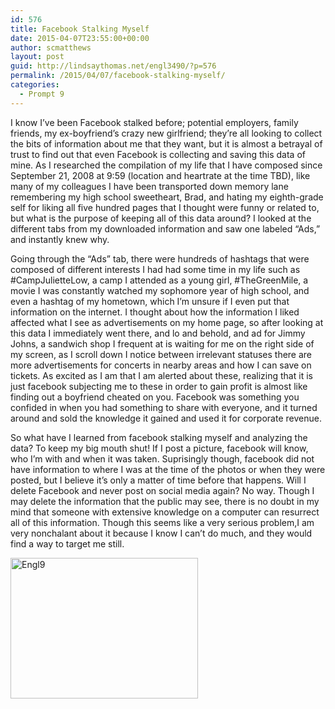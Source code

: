 ```yaml
---
id: 576
title: Facebook Stalking Myself
date: 2015-04-07T23:55:00+00:00
author: scmatthews
layout: post
guid: http://lindsaythomas.net/engl3490/?p=576
permalink: /2015/04/07/facebook-stalking-myself/
categories:
  - Prompt 9
---
```

I know I’ve been Facebook stalked before; potential employers, family friends, my ex-boyfriend’s crazy new girlfriend; they’re all looking to collect the bits of information about me that they want, but it is almost a betrayal of trust to find out that even Facebook is collecting and saving this data of mine. As I researched the compilation of my life that I have composed since September 21, 2008 at 9:59 (location and heartrate at the time TBD), like many of my colleagues I have been transported down memory lane remembering my high school sweetheart, Brad, and hating my eighth-grade self for liking all five hundred pages that I thought were funny or related to, but what is the purpose of keeping all of this data around? I looked at the different tabs from my downloaded information and saw one labeled “Ads,” and instantly knew why.

Going through the “Ads” tab, there were hundreds of hashtags that were composed of different interests I had had some time in my life such as #CampJulietteLow, a camp I attended as a young girl, #TheGreenMile, a movie I was constantly watched my sophomore year of high school, and even a hashtag of my hometown, which I’m unsure if I even put that information on the internet. I thought about how the information I liked affected what I see as advertisements on my home page, so after looking at this data I immediately went there, and lo and behold, and ad for Jimmy Johns, a sandwich shop I frequent at is waiting for me on the right side of my screen, as I scroll down I notice between irrelevant statuses there are more advertisements for concerts in nearby areas and how I can save on tickets. As excited as I am that I am alerted about these, realizing that it is just facebook subjecting me to these in order to gain profit is almost like finding out a boyfriend cheated on you. Facebook was something you confided in when you had something to share with everyone, and it turned around and sold the knowledge it gained and used it for corporate revenue.

So what have I learned from facebook stalking myself and analyzing the data? To keep my big mouth shut! If I post a picture, facebook will know, who I’m with and when it was taken. Suprisingly though, facebook did not have information to where I was at the time of the photos or when they were posted, but I believe it’s only a matter of time before that happens. Will I delete Facebook and never post on social media again? No way. Though I may delete the information that the public may see, there is no doubt in my mind that someone with extensive knowledge on a computer can resurrect all of this information. Though this seems like a very serious problem,I am very nonchalant about it because I know I can’t do much, and they would find a way to target me still.

[<img class="alignnone size-medium wp-image-577" src="http://lindsaythomas.net/engl3490/wp-content/uploads/sites/3/2015/04/Engl9-300x225.png" alt="Engl9" width="300" height="225" />](http://lindsaythomas.net/engl3490/wp-content/uploads/sites/3/2015/04/Engl9.png)